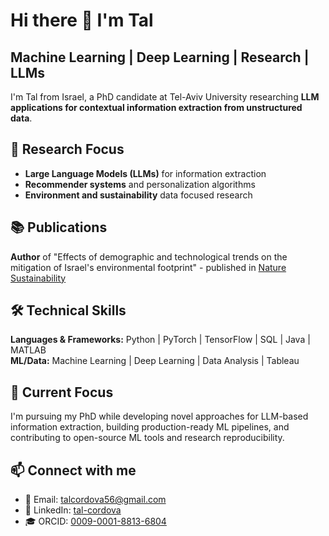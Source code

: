 # Hi there 👋 I'm Tal

## Machine Learning | Deep Learning | Research | LLMs

I'm Tal from Israel, a PhD candidate at Tel-Aviv University researching **LLM applications for contextual information extraction from unstructured data**.

## 🔬 Research Focus
- **Large Language Models (LLMs)** for information extraction
- **Recommender systems** and personalization algorithms
- **Environment and sustainability** data focused research

## 📚 Publications
**Author** of "Effects of demographic and technological trends on the mitigation of Israel's environmental footprint" - published in [Nature Sustainability](https://www.nature.com/articles/s41893-024-01440-5)

## 🛠️ Technical Skills
**Languages & Frameworks:** Python | PyTorch | TensorFlow | SQL | Java | MATLAB  
**ML/Data:** Machine Learning | Deep Learning | Data Analysis | Tableau  

## 🎯 Current Focus
I'm pursuing my PhD while developing novel approaches for LLM-based information extraction, building production-ready ML pipelines, and contributing to open-source ML tools and research reproducibility.

## 📫 Connect with me
- 📧 Email: [talcordova56@gmail.com](mailto:talcordova56@gmail.com)
- 💼 LinkedIn: [tal-cordova](https://www.linkedin.com/in/tal-cordova/)
- 🎓 ORCID: [0009-0001-8813-6804](https://orcid.org/0009-0001-8813-6804)
